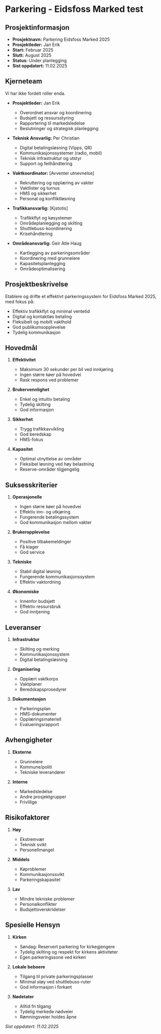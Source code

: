 # Parkering - Eidsfoss Marked test

## Prosjektinformasjon

- **Prosjektnavn:** Parkering Eidsfoss Marked 2025
- **Prosjektleder:** Jan Erik
- **Start:** Februar 2025
- **Slutt:** August 2025
- **Status:** Under planlegging
- **Sist oppdatert:** 11.02.2025

## Kjerneteam

Vi har ikke fordelt roller enda.

- **Prosjektleder:** Jan Erik
  
  * Overordnet ansvar og koordinering
  * Budsjett og ressursstyring
  * Rapportering til markedsledelse
  * Beslutninger og strategisk planlegging

- **Teknisk Ansvarlig:** Per Christian
  
  * Digital betalingsløsning (Vipps, QR)
  * Kommunikasjonssystemer (radio, mobil)
  * Teknisk infrastruktur og utstyr
  * Support og feilhåndtering

- **Vaktkoordinator:** [Avventer utnevnelse]
  
  * Rekruttering og opplæring av vakter
  * Vaktlister og turnus
  * HMS og sikkerhet
  * Personal og konfliktløsning

- **Trafikkansvarlig:** [Kjstotis]
  
  * Trafikkflyt og køsystemer
  * Områdeplanlegging og skilting
  * Shuttlebuss-koordinering
  * Krisehåndtering

- **Områdeansvarlig:** Geir Atle Haug
  
  * Kartlegging av parkeringsområder
  * Koordinering med grunneiere
  * Kapasitetsplanlegging
  * Områdeoptimalisering

## Prosjektbeskrivelse

Etablere og drifte et effektivt parkeringssystem for Eidsfoss Marked 2025, med fokus på:

- Effektiv trafikkflyt og minimal ventetid
- Digital og kontaktløs betaling
- Fleksibelt og mobilt vakthold
- God publikumsopplevelse
- Tydelig kommunikasjon

## Hovedmål

1. **Effektivitet**
   
   - Maksimum 30 sekunder per bil ved innkjøring
   - Ingen større køer på hovedvei
   - Rask respons ved problemer

2. **Brukervennlighet**
   
   - Enkel og intuitiv betaling
   - Tydelig skilting
   - God informasjon

3. **Sikkerhet**
   
   - Trygg trafikkavvikling
   - God beredskap
   - HMS-fokus

4. **Kapasitet**
   
   - Optimal utnyttelse av områder
   - Fleksibel løsning ved høy belastning
   - Reserve-områder tilgjengelig

## Suksesskriterier

1. **Operasjonelle**
   
   - Ingen større køer på hovedvei
   - Effektiv inn- og utkjøring
   - Fungerende betalingssystem
   - God kommunikasjon mellom vakter

2. **Brukeropplevelse**
   
   - Positive tilbakemeldinger
   - Få klager
   - God service

3. **Tekniske**
   
   - Stabil digital løsning
   - Fungerende kommunikasjonssystem
   - Effektiv vaktordning

4. **Økonomiske**
   
   - Innenfor budsjett
   - Effektiv ressursbruk
   - God inntjening

## Leveranser

1. **Infrastruktur**
   
   - Skilting og merking
   - Kommunikasjonssystem
   - Digital betalingsløsning

2. **Organisering**
   
   - Opplært vaktkorps
   - Vaktplaner
   - Beredskapsprosedyrer

3. **Dokumentasjon**
   
   - Parkeringsplan
   - HMS-dokumenter
   - Opplæringsmateriell
   - Evalueringsrapport

## Avhengigheter

1. **Eksterne**
   
   - Grunneiere
   - Kommune/politi
   - Tekniske leverandører

2. **Interne**
   
   - Markedsledelse
   - Andre prosjektgrupper
   - Frivillige

## Risikofaktorer

1. **Høy**
   
   - Ekstremvær
   - Teknisk svikt
   - Personellmangel

2. **Middels**
   
   - Køproblemer
   - Kommunikasjonssvikt
   - Parkeringskapasitet

3. **Lav**
   
   - Mindre tekniske problemer
   - Personalkonflikter
   - Budsjettoverskridelser

## Spesielle Hensyn

1. **Kirken**
   
   - Søndag: Reservert parkering for kirkegjengere
   - Tydelig skilting og respekt for kirkens aktiviteter
   - Egen parkeringssone ved kirken

2. **Lokale beboere**
   
   - Tilgang til private parkeringsplasser
   - Minimal støy ved shuttlebuss-ruter
   - God informasjon i forkant

3. **Nødetater**
   
   - Alltid fri tilgang
   - Tydelig merkede nødveier
   - Rømningsveier holdes åpne

*Sist oppdatert: 11.02.2025*
